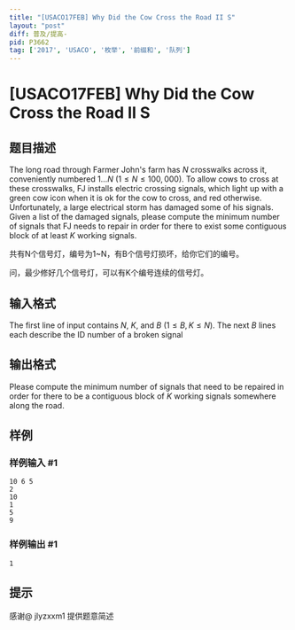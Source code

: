 ```yaml
---
title: "[USACO17FEB] Why Did the Cow Cross the Road II S"
layout: "post"
diff: 普及/提高-
pid: P3662
tag: ['2017', 'USACO', '枚举', '前缀和', '队列']
---
```

# [USACO17FEB] Why Did the Cow Cross the Road II S
## 题目描述

The long road through Farmer John's farm has $N$ crosswalks across it, conveniently numbered $1 \ldots N$ ($1 \leq N \leq 100,000$). To allow cows to cross at these crosswalks, FJ installs electric crossing signals, which light up with a green cow icon when it is ok for the cow to cross, and red otherwise. Unfortunately, a large electrical storm has damaged some of his signals. Given a list of the damaged signals, please compute the minimum number of signals that FJ needs to repair in order for there to exist some contiguous block of at least $K$ working signals.

共有N个信号灯，编号为1~N，有B个信号灯损坏，给你它们的编号。


问，最少修好几个信号灯，可以有K个编号连续的信号灯。

## 输入格式

The first line of input contains $N$, $K$, and $B$ ($1 \leq B, K \leq N$). The next $B$ lines each describe the ID number of a broken signal

## 输出格式

Please compute the minimum number of signals that need to be repaired in order for there to be a contiguous block of $K$ working signals somewhere along the road.

## 样例

### 样例输入 #1
```
10 6 5
2
10
1
5
9
```
### 样例输出 #1
```
1
```
## 提示

感谢@ jlyzxxm1 提供题意简述

